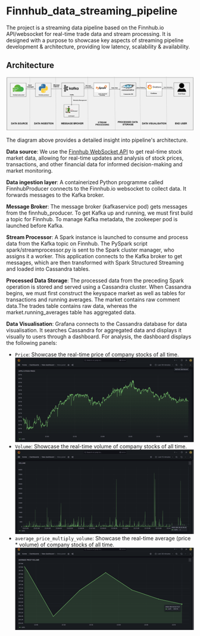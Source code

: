 # Finnhub_data_streaming_pipeline

The project is a streaming data pipeline based on the Finnhub.io API/websocket for real-time trade data and stream processing.
It is designed with a purpose to showcase key aspects of streaming pipeline development & architecture, providing low latency, scalability & availability.

## Architecture
![finnhub_streaming_data_pipeline_diagram](https://github.com/thiruveedhulaMANAS/finnhub_data_streaming_pipeline/blob/main/architecture.png)

The diagram above provides a detailed insight into pipeline's architecture.

**Data source**: We use the [Finnhub WebSocket API](https://finnhub.io/) to get real-time stock market data, allowing for real-time updates and analysis of stock prices, transactions, and other financial data for informed decision-making and market monitoring.

**Data ingestion layer**: A containerized Python programme called FinnhubProducer connects to the Finnhub.io websocket to collect data. It forwards messages to the Kafka broker.

**Message Broker**: The message broker (kafkaservice pod) gets messages from the finnhub_producer. To get Kafka up and running, we must first build a topic for Finnhub. To manage Kafka metadata, the zookeeper pod is launched before Kafka.

**Stream Processor**: A Spark instance is launched to consume and process data from the Kafka topic on Finnhub. The PySpark script spark/streamprocessor.py is sent to the Spark cluster manager, who assigns it a worker. This application connects to the Kafka broker to get messages, which are then transformed with Spark Structured Streaming and loaded into Cassandra tables.

**Processed Data Storage**: The processed data from the preceding Spark operation is stored and served using a Cassandra cluster. When Cassandra begins, we must first construct the keyspace market as well as tables for transactions and running averages. The market contains raw comment data.The trades table contains raw data, whereas the market.running_averages table has aggregated data.

**Data Visualisation**: Grafana connects to the Cassandra database for data visualisation. It searches Cassandra for aggregated data and displays it visually to users through a dashboard. For analysis, the dashboard displays the following panels:
  - `Price`: Showcase the real-time price of company stocks of all time.
![price_panel](https://github.com/thiruveedhulaMANAS/finnhub_data_streaming_pipeline/blob/main/output/price.png)
  - `Volume`: Showcase the real-time volume of company stocks of all time.
![price_panel](https://github.com/thiruveedhulaMANAS/finnhub_data_streaming_pipeline/blob/main/output/volume.png)
  - `average_price_multiply_volume`: Showcase the real-time average (price * volume) of company stocks of all time.
![price_panel](https://github.com/thiruveedhulaMANAS/finnhub_data_streaming_pipeline/blob/main/output/average_price_multiply_volume.png)
